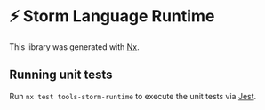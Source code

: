 <!-- START header -->

<!-- END header -->

# ⚡ Storm Language Runtime

This library was generated with [Nx](https://nx.dev).

<!-- START doctoc -->

<!-- END doctoc -->

## Running unit tests

Run `nx test tools-storm-runtime` to execute the unit tests via [Jest](https://jestjs.io).

<!-- START footer -->

<!-- END footer -->
